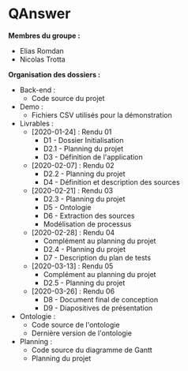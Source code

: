 # QAnswer

**Membres du groupe :**
* Elias Romdan
* Nicolas Trotta

**Organisation des dossiers :**
* Back-end :
	* Code source du projet
* Demo :
	* Fichiers CSV utilisés pour la démonstration
* Livrables :
	* [2020-01-24] : Rendu 01
		* D1 - Dossier Initialisation
		* D2.1 - Planning du projet
		* D3 - Définition de l'application
	* [2020-02-07] : Rendu 02
		* D2.2 - Planning du projet
		* D4 - Définition et description des sources
	* [2020-02-21] : Rendu 03
		* D2.3 - Planning du projet
		* D5 - Ontologie
		* D6 - Extraction des sources
		* Modélisation de processus
	* [2020-02-28] : Rendu 04
		* Complément au planning du projet
		* D2.4 - Planning du projet
		* D7 - Description du plan de tests
	* [2020-03-13] : Rendu 05
		* Complément au planning du projet
		* D2.5 - Planning du projet
	* [2020-03-26] : Rendu 06
		* D8 - Document final de conception
		* D9 - Diapositives de présentation
* Ontologie :
	* Code source de l'ontologie
	* Dernière version de l'ontologie
* Planning :
	* Code source du diagramme de Gantt
	* Planning du projet